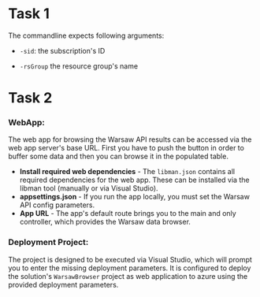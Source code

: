 # Task 1

The commandline expects following arguments:

- `-sid`:  the subscription's ID 

- `-rsGroup` the resource group's name



# Task 2

### WebApp:

The web app for browsing the Warsaw API results can be accessed via the web app server's base URL. First you have to push the button in order to buffer some data and then you can browse it in the populated table.

- **Install required web dependencies** - The `libman.json` contains all required dependencies for the web app. These can be installed via the libman tool (manually or via Visual Studio).
- **appsettings.json** - If you run the app locally, you must set the Warsaw API config parameters.
- **App URL** - The app's default route brings you to the main and only controller, which provides the Warsaw data browser.



### Deployment Project:

The project is designed to be executed via Visual Studio, which will prompt you to enter the missing deployment parameters. It is configured to deploy the solution's `WarsawBrowser` project as web application to azure using the provided deployment parameters.
